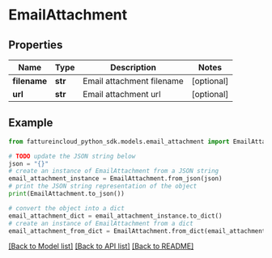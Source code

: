 # EmailAttachment


## Properties

Name | Type | Description | Notes
------------ | ------------- | ------------- | -------------
**filename** | **str** | Email attachment filename | [optional] 
**url** | **str** | Email attachment url | [optional] 

## Example

```python
from fattureincloud_python_sdk.models.email_attachment import EmailAttachment

# TODO update the JSON string below
json = "{}"
# create an instance of EmailAttachment from a JSON string
email_attachment_instance = EmailAttachment.from_json(json)
# print the JSON string representation of the object
print(EmailAttachment.to_json())

# convert the object into a dict
email_attachment_dict = email_attachment_instance.to_dict()
# create an instance of EmailAttachment from a dict
email_attachment_from_dict = EmailAttachment.from_dict(email_attachment_dict)
```
[[Back to Model list]](../README.md#documentation-for-models) [[Back to API list]](../README.md#documentation-for-api-endpoints) [[Back to README]](../README.md)


